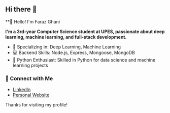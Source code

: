 ## Hi there 👋


**👋 Hello! I'm Faraz Ghani

**I'm a 3rd-year Computer Science student at UPES, passionate about deep learning, machine learning, and full-stack development.**

- 🧠 Specializing in: Deep Learning, Machine Learning
- 💻 Backend Skills: Node.js, Express, Mongoose, MongoDB
- 🐍 Python Enthusiast: Skilled in Python for data science and machine learning projects

### 🔗 Connect with Me
- [LinkedIn](www.linkedin.com/in/faraz-ghani-b8aa3a16b)
- [Personal Website](your-website-url)

Thanks for visiting my profile!
